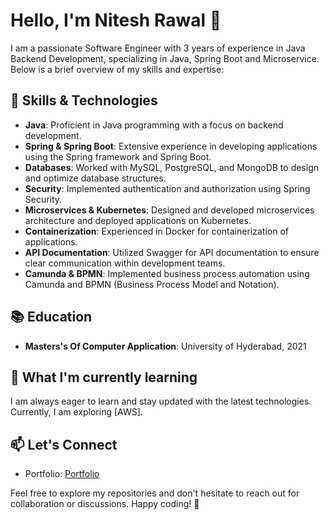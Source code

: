  
# Hello, I'm Nitesh Rawal 👋

I am a passionate Software Engineer with 3 years of experience in Java Backend Development, specializing in Java, Spring Boot and Microservice. Below is a brief overview of my skills and expertise:

## 🔧 Skills & Technologies
- **Java**: Proficient in Java programming with a focus on backend development.
- **Spring & Spring Boot**: Extensive experience in developing applications using the Spring framework and Spring Boot.
- **Databases**: Worked with MySQL, PostgreSQL, and MongoDB to design and optimize database structures.
- **Security**: Implemented authentication and authorization using Spring Security.
- **Microservices & Kubernetes**: Designed and developed microservices architecture and deployed applications on Kubernetes.
- **Containerization**: Experienced in Docker for containerization of applications.
- **API Documentation**: Utilized Swagger for API documentation to ensure clear communication within development teams.
- **Camunda & BPMN**: Implemented business process automation using Camunda and BPMN (Business Process Model and Notation).

## 📚 Education
- **Masters's Of Computer Application**: University of Hyderabad, 2021

## 🌱 What I'm currently learning
I am always eager to learn and stay updated with the latest technologies. Currently, I am exploring [AWS].

## 📫 Let's Connect
- Portfolio: [Portfolio](https://nitesh401.github.io/nitesh401/)


Feel free to explore my repositories and don't hesitate to reach out for collaboration or discussions. Happy coding! 🚀





